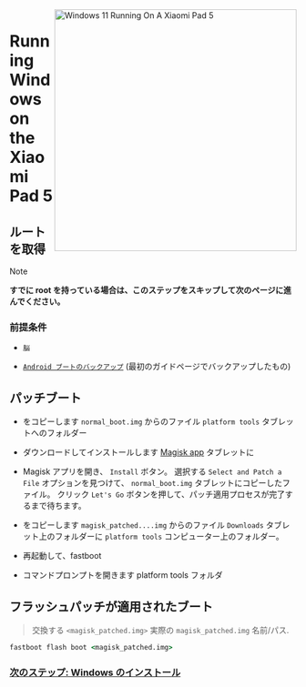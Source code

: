 <img align="right" src="https://raw.githubusercontent.com/erdilS/Port-Windows-11-Xiaomi-Pad-5/main/nabu.png" width="425" alt="Windows 11 Running On A Xiaomi Pad 5">


# Running Windows on the Xiaomi Pad 5

## ルートを取得 
> [!NOTE]
> **すでに root を持っている場合は、このステップをスキップして次のページに進んでください。**

### 前提条件
- ```脳```
  
- [```Android ブートのバックアップ```](/guide/Japanese/1-partition-ja.md#Make-a-backup-of-your-existing-boot-image) (最初のガイドページでバックアップしたもの)


## パッチブート

- をコピーします ```normal_boot.img``` からのファイル ```platform tools``` タブレットへのフォルダー


- ダウンロードしてインストールします [Magisk app](https://github.com/topjohnwu/Magisk/releases/latest) タブレットに
  
-  Magisk アプリを開き、 ```Install``` ボタン。 選択する ```Select and Patch a File``` オプションを見つけて、 ```normal_boot.img``` タブレットにコピーしたファイル。 クリック ```Let's Go``` ボタンを押して、パッチ適用プロセスが完了するまで待ちます。
  
- をコピーします ```magisk_patched....img``` からのファイル ```Downloads``` タブレット上のフォルダーに ```platform tools``` コンピューター上のフォルダー。
  
- 再起動して、fastboot
  
- コマンドプロンプトを開きます platform tools フォルダ 

 ## フラッシュパッチが適用されたブート
 > 交換する `<magisk_patched.img>` 実際の ```magisk_patched.img``` 名前/パス.
```cmd
fastboot flash boot <magisk_patched.img>
```

### [次のステップ: Windows のインストール](/guide/Japanese/3-install-ja.md)

